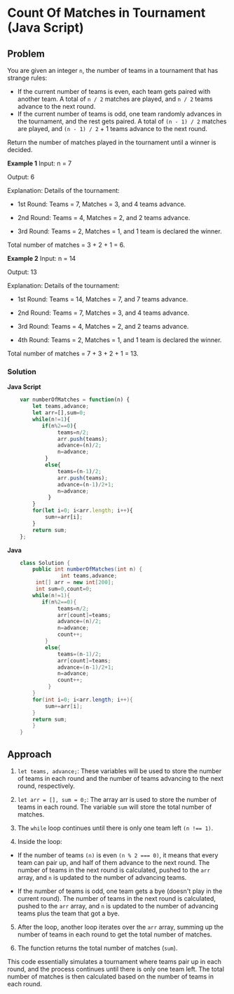 # Count Of Matches in Tournament (Java Script)

## Problem
You are given an integer `n`, the number of teams in a tournament that has strange rules:

- If the current number of teams is even, each team gets paired with another team. A total of `n / 2` matches 
    are played, and `n / 2` teams advance to the next round.
- If the current number of teams is odd, one team randomly advances in the tournament, and the rest gets 
    paired. A total of `(n - 1) / 2` matches are played, and `(n - 1) / 2` + 1 teams advance to the next round. 

Return the number of matches played in the tournament until a winner is decided.

**Example 1**
Input: n = 7

Output: 6

Explanation: Details of the tournament: 

- 1st Round: Teams = 7, Matches = 3, and 4 teams advance.

- 2nd Round: Teams = 4, Matches = 2, and 2 teams advance.

- 3rd Round: Teams = 2, Matches = 1, and 1 team is declared the winner.

Total number of matches = 3 + 2 + 1 = 6.

**Example 2**
Input: n = 14

Output: 13

Explanation: Details of the tournament:

- 1st Round: Teams = 14, Matches = 7, and 7 teams advance.

- 2nd Round: Teams = 7, Matches = 3, and 4 teams advance.

- 3rd Round: Teams = 4, Matches = 2, and 2 teams advance.

- 4th Round: Teams = 2, Matches = 1, and 1 team is declared the winner.

Total number of matches = 7 + 3 + 2 + 1 = 13.


### Solution

**Java Script**
```Javascript
    var numberOfMatches = function(n) {
        let teams,advance;
        let arr=[],sum=0;
        while(n!=1){
           if(n%2==0){
                teams=n/2;
                arr.push(teams);
                advance=(n)/2;
                n=advance;
            }
            else{
                teams=(n-1)/2;
                arr.push(teams);
                advance=(n-1)/2+1;
                n=advance;
             }
        }
        for(let i=0; i<arr.length; i++){
            sum+=arr[i];
        }
        return sum;
    };
```
**Java**
```Java
    class Solution {
        public int numberOfMatches(int n) {
                 int teams,advance;
         int[] arr = new int[200];
         int sum=0,count=0;
        while(n!=1){
           if(n%2==0){
                teams=n/2;
                arr[count]=teams;
                advance=(n)/2;
                n=advance;
                count++;
            }
            else{
                teams=(n-1)/2;
                arr[count]=teams;
                advance=(n-1)/2+1;
                n=advance;
                count++;
             }
        }
        for(int i=0; i<arr.length; i++){
            sum+=arr[i];
        }
        return sum;
        }
    }
```
## Approach
1. `let teams, advance;`: These variables will be used to store the number of teams in each round and the number 
    of teams advancing to the next round, respectively.

2. `let arr = [], sum = 0;`: The array arr is used to store the number of teams in each round. The variable `sum` 
    will store the total number of matches.

3. The `while` loop continues until there is only one team left `(n !== 1)`.

4. Inside the loop:

- If the number of teams `(n)` is even `(n % 2 === 0)`, it means that every team can pair up, and half of 
    them advance to the next round. The number of teams in the next round is calculated, pushed to the 
    `arr` array, and `n` is updated to the number of advancing teams.

- If the number of teams is odd, one team gets a bye (doesn't play in the current round). The number of teams 
    in the next round is calculated, pushed to the `arr` array, and `n` is updated to the number of advancing teams plus the team that got a bye.
    
5. After the loop, another loop iterates over the `arr` array, summing up the number of teams in each round to 
    get the total number of matches.

6. The function returns the total number of matches (`sum`).

 This code essentially simulates a tournament where teams pair up in each round, and the process continues until there is only one team left. The total number of matches is then calculated based on the number of teams in each round.





